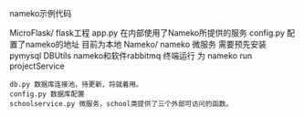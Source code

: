 nameko示例代码

MicroFlask/
	flask工程
	app.py 在内部使用了Nameko所提供的服务
	config.py 配置了nameko的地址 目前为本地
Nameko/
	nameko 微服务
	需要预先安装 pymysql DBUtils nameko和软件rabbitmq
	终端运行 为 nameko run projectService

	db.py 数据库连接池，待更新，将就着用。
	config.py 数据库配置
	schoolservice.py 微服务，school类提供了三个外部可访问的函数。
